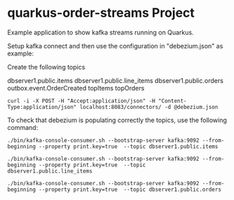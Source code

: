 # quarkus-order-streams Project

Example application to show kafka streams running on Quarkus.

Setup kafka connect and then use the configuration in "debezium.json" as example:

Create the following topics

dbserver1.public.items
dbserver1.public.line_items
dbserver1.public.orders
outbox.event.OrderCreated
topItems
topOrders

```
curl -i -X POST -H "Accept:application/json" -H "Content-Type:application/json" localhost:8083/connectors/ -d @debezium.json
```

To check that debezium is populating correctly the topics, use the following command:

```
./bin/kafka-console-consumer.sh --bootstrap-server kafka:9092 --from-beginning --property print.key=true  --topic dbserver1.public.items

./bin/kafka-console-consumer.sh --bootstrap-server kafka:9092 --from-beginning --property print.key=true  --topic dbserver1.public.line_items

./bin/kafka-console-consumer.sh --bootstrap-server kafka:9092 --from-beginning --property print.key=true  --topic dbserver1.public.orders
```
